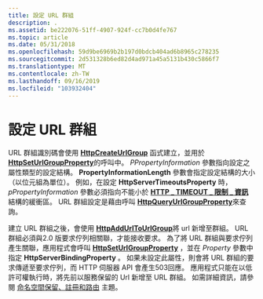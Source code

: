 ```yaml
---
title: 設定 URL 群組
description: .
ms.assetid: be222076-51ff-4907-924f-cc7b0d4fe767
ms.topic: article
ms.date: 05/31/2018
ms.openlocfilehash: 59d9be6969b2b197d0bdcb404ad6b8965c278235
ms.sourcegitcommit: 2d531328b6ed82d4ad971a45a5131b430c5866f7
ms.translationtype: MT
ms.contentlocale: zh-TW
ms.lasthandoff: 09/16/2019
ms.locfileid: "103932404"
---
```

# <a name="configuring-the-url-group"></a>設定 URL 群組

URL 群組識別碼會使用 [**HttpCreateUrlGroup**](/windows/desktop/api/Http/nf-http-httpcreateurlgroup) 函式建立，並用於 [**HttpSetUrlGroupProperty**](/windows/desktop/api/Http/nf-http-httpseturlgroupproperty)的呼叫中。 *PPropertyInformation* 參數指向設定之屬性類型的設定結構。 **PropertyInformationLength** 參數會指定設定結構的大小（以位元組為單位）。 例如，在設定 **HttpServerTimeoutsProperty** 時， *pPropertyInformation* 參數必須指向不能小於 [**HTTP \_ TIMEOUT \_ 限制 \_ 資訊**](/windows/desktop/api/Http/ns-http-http_timeout_limit_info) 結構的緩衝區。 URL 群組設定是藉由呼叫 [**HttpQueryUrlGroupProperty**](/windows/desktop/api/Http/nf-http-httpqueryurlgroupproperty)來查詢。

建立 URL 群組之後，會使用 [**HttpAddUrlToUrlGroup**](/windows/desktop/api/Http/nf-http-httpaddurltourlgroup)將 url 新增至群組。 URL 群組必須與2.0 版要求佇列相關聯，才能接收要求。 為了將 URL 群組與要求佇列產生關聯，應用程式會呼叫 [**HttpSetUrlGroupProperty**](/windows/desktop/api/Http/nf-http-httpseturlgroupproperty) ，並在 *Property* 參數中指定 **HttpServerBindingProperty** 。 如果未設定此屬性，則會將 URL 群組的要求傳遞至要求佇列，而 HTTP 伺服器 API 會產生503回應。 應用程式只能在以低許可權執行時，將先前以服務保留的 Url 新增至 URL 群組。 如需詳細資訊，請參閱 [命名空間保留、註冊和路由](namespace-reservations-registrations-and-routing.md) 主題。

 

 




